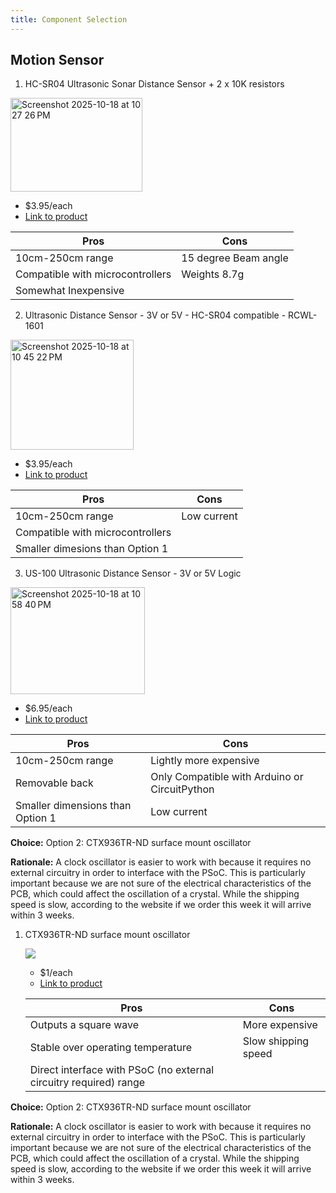 ```yaml
---
title: Component Selection 
---
```


## Motion Sensor 
                                                                  
 1. HC-SR04 Ultrasonic Sonar Distance Sensor + 2 x 10K resistors

  <img width="211" height="150" alt="Screenshot 2025-10-18 at 10 27 26 PM" src="https://github.com/user-attachments/assets/7abf2537-c9ea-4a8d-bb97-12026be9bb76" />

* $3.95/each
* [Link to product](https://www.digikey.com/en/products/detail/adafruit-industries-llc/3942/9658069)

| Pros                                      | Cons                                                             |
| ----------------------------------------- | ---------------------------------------------------------------- |
| 10cm-250cm range                               | 15 degree Beam angle  |
| Compatible with microcontrollers                      | Weights 8.7g                      |
| Somewhat Inexpensive |

 2. Ultrasonic Distance Sensor - 3V or 5V - HC-SR04 compatible - RCWL-1601 

 <img width="197" height="176" alt="Screenshot 2025-10-18 at 10 45 22 PM" src="https://github.com/user-attachments/assets/10d83e69-833f-41a3-bd82-b04388937ca3" />

* $3.95/each
* [Link to product]([https://www.digikey.com/en/products/detail/adafruit-industries-llc/3942/9658069](https://www.digikey.com/en/products/detail/adafruit-industries-llc/4007/9857020))

| Pros                                      | Cons                                                             |
| ----------------------------------------- | ---------------------------------------------------------------- |
| 10cm-250cm range                               | Low current  |
| Compatible with microcontrollers                      |                           |
| Smaller dimesions than Option 1 |

 3. US-100 Ultrasonic Distance Sensor - 3V or 5V Logic
    
<img width="215" height="171" alt="Screenshot 2025-10-18 at 10 58 40 PM" src="https://github.com/user-attachments/assets/fea70a56-564e-4f23-9a41-6030e1f67c79" />

* $6.95/each
* [Link to product]([https://www.digikey.com/en/products/detail/adafruit-industries-llc/3942/9658069](https://www.digikey.com/en/products/detail/adafruit-industries-llc/4007/9857020))

| Pros                                      | Cons                                                             |
| ----------------------------------------- | ---------------------------------------------------------------- |
| 10cm-250cm range                               | Lightly more expensive  |
| Removable back                     | Only Compatible with Arduino or CircuitPython       |
| Smaller dimensions than Option 1 | Low current |


**Choice:** Option 2: CTX936TR-ND surface mount oscillator

**Rationale:** A clock oscillator is easier to work with because it requires no external circuitry in order to interface with the PSoC. This is particularly important because we are not sure of the electrical characteristics of the PCB, which could affect the oscillation of a crystal. While the shipping speed is slow, according to the website if we order this week it will arrive within 3 weeks.


1. CTX936TR-ND surface mount oscillator

    ![](image3.png)

    * $1/each
    * [Link to product](http://www.digikey.com/product-detail/en/636L3I001M84320/CTX936TR-ND/2292940)

    | Pros                                                              | Cons                |
    | ----------------------------------------------------------------- | ------------------- |
    | Outputs a square wave                                             | More expensive      |
    | Stable over operating temperature                                 | Slow shipping speed |
    | Direct interface with PSoC (no external circuitry required) range |

**Choice:** Option 2: CTX936TR-ND surface mount oscillator

**Rationale:** A clock oscillator is easier to work with because it requires no external circuitry in order to interface with the PSoC. This is particularly important because we are not sure of the electrical characteristics of the PCB, which could affect the oscillation of a crystal. While the shipping speed is slow, according to the website if we order this week it will arrive within 3 weeks.
